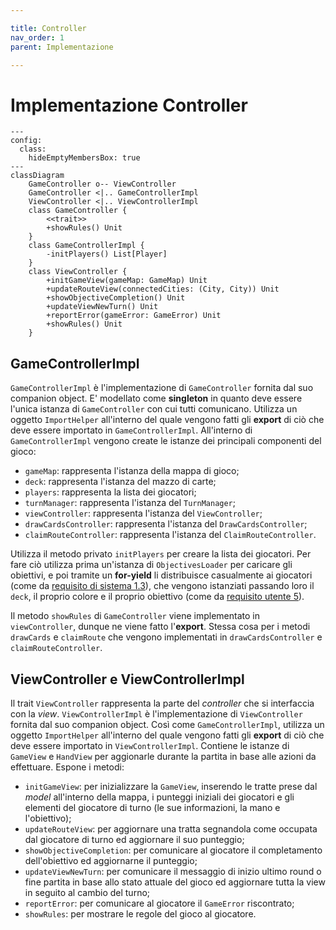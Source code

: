 ```yaml
---

title: Controller
nav_order: 1
parent: Implementazione

---
```


# Implementazione Controller

```mermaid
---
config:
  class:
    hideEmptyMembersBox: true
---
classDiagram
    GameController o-- ViewController
    GameController <|.. GameControllerImpl
    ViewController <|.. ViewControllerImpl
    class GameController {
        <<trait>>
        +showRules() Unit
    }
    class GameControllerImpl {
        -initPlayers() List[Player]
    }
    class ViewController {
        +initGameView(gameMap: GameMap) Unit
        +updateRouteView(connectedCities: (City, City)) Unit
        +showObjectiveCompletion() Unit
        +updateViewNewTurn() Unit
        +reportError(gameError: GameError) Unit
        +showRules() Unit
    }
```

## GameControllerImpl

`GameControllerImpl` è l'implementazione di `GameController` fornita dal suo companion object. E' modellato come
**singleton** in quanto deve essere l'unica istanza di `GameController` con cui tutti comunicano. Utilizza un oggetto
`ImportHelper` all'interno del quale vengono fatti gli **export** di ciò che deve essere importato in
`GameControllerImpl`. All'interno di `GameControllerImpl` vengono create le istanze dei principali componenti del gioco:
- `gameMap`: rappresenta l'istanza della mappa di gioco;
- `deck`: rappresenta l'istanza del mazzo di carte;
- `players`: rappresenta la lista dei giocatori;
- `turnManager`: rappresenta l'istanza del `TurnManager`;
- `viewController`: rappresenta l'istanza del `ViewController`;
- `drawCardsController`: rappresenta l'istanza del `DrawCardsController`;
- `claimRouteController`: rappresenta l'istanza del `ClaimRouteController`.

Utilizza il metodo privato `initPlayers` per creare la lista dei giocatori. Per fare ciò utilizza prima un'istanza di
`ObjectivesLoader` per caricare gli obiettivi, e poi tramite un **for-yield** li distribuisce casualmente ai giocatori
(come da [requisito di sistema 1.3](../requirement_specification.md#requisiti-di-sistema)), che vengono istanziati
passando loro il `deck`, il proprio colore e il proprio obiettivo (come da
[requisito utente 5](../requirement_specification.md#requisiti-utente)).

Il metodo `showRules` di `GameController` viene implementato in `viewController`, dunque ne viene fatto l'**export**.
Stessa cosa per i metodi `drawCards` e `claimRoute` che vengono implementati in `drawCardsController` e
`claimRouteController`.

## ViewController e ViewControllerImpl

Il trait `ViewController` rappresenta la parte del *controller* che si interfaccia con la *view*. `ViewControllerImpl` è
l'implementazione di `ViewController` fornita dal suo companion object. Così come `GameControllerImpl`, utilizza un
oggetto `ImportHelper` all'interno del quale vengono fatti gli **export** di ciò che deve essere importato in
`ViewControllerImpl`. Contiene le istanze di `GameView` e `HandView` per aggionarle durante la partita in base alle
azioni da effettuare. Espone i metodi:
- `initGameView`: per inizializzare la `GameView`, inserendo le tratte prese dal *model* all'interno della mappa, i
punteggi iniziali dei giocatori e gli elementi del giocatore di turno (le sue informazioni, la mano e l'obiettivo);
- `updateRouteView`: per aggiornare una tratta segnandola come occupata dal giocatore di turno ed aggiornare il suo
punteggio;
- `showObjectiveCompletion`: per comunicare al giocatore il completamento dell'obiettivo ed aggiornarne il punteggio;
- `updateViewNewTurn`: per comunicare il messaggio di inizio ultimo round o fine partita in base allo stato attuale del
gioco ed aggiornare tutta la view in seguito al cambio del turno;
- `reportError`: per comunicare al giocatore il `GameError` riscontrato;
- `showRules`: per mostrare le regole del gioco al giocatore.